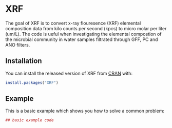 # XRF

The goal of XRF is to convert x-ray flouresence (XRF) elemental composition data from kilo counts per second (kpcs) to micro molar per liter (um/L). The code is ueful when investigating the elemental compostion of the microbial community in water samples filtrated through GFF, PC and ANO filters. 

## Installation

You can install the released version of XRF from [CRAN](https://CRAN.R-project.org) with:

``` r
install.packages("XRF")
```

## Example

This is a basic example which shows you how to solve a common problem:

``` r
## basic example code
```

